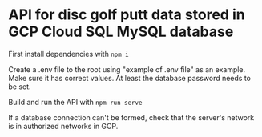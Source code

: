 # API for disc golf putt data stored in GCP Cloud SQL MySQL database

First install dependencies with `npm i`

Create a .env file to the root using "example of .env file" as an example. Make sure it has correct values. At least the database password needs to be set.

Build and run the API with `npm run serve`

If a database connection can't be formed, check that the server's network is in authorized networks in GCP.
